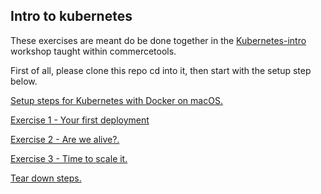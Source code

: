 ## Intro to kubernetes

These exercises are meant do be done together in the [Kubernetes-intro](https://docs.google.com/presentation/d/1CdOHlNCrf3q8y5Sxl8WBrRLKWQusdzt4LnKrH1h2-eE) workshop taught within commercetools.

First of all, please clone this repo cd into it, then start with the setup step below.

[Setup steps for Kubernetes with Docker on macOS.](./SETUP.md)

[Exercise 1 - Your first deployment](./EXERCISE-1.md)

[Exercise 2 - Are we alive?.](./EXERCISE-2.md)

[Exercise 3 - Time to scale it.](./EXERCISE-3.md)

[Tear down steps.](./TEARDOWN.md)
